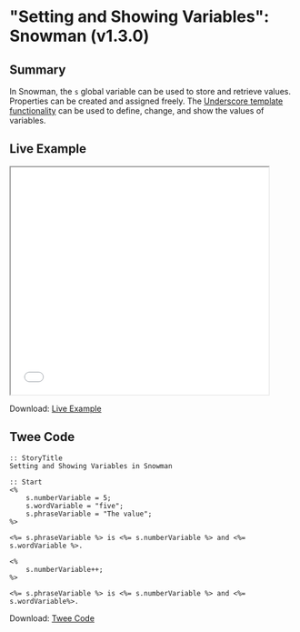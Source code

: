 # "Setting and Showing Variables": Snowman (v1.3.0)

## Summary

In Snowman, the `s` global variable can be used to store and retrieve values. Properties can be created and assigned freely. The [Underscore template functionality](http://underscorejs.org/#template) can be used to define, change, and show the values of variables. 

## Live Example

<section>
<iframe src="snowman_settingandshowing_example.html" height=400 width=90%></iframe>

Download: <a href="snowman_settingandshowing_example.html" target="_blank">Live Example</a>
</section>

## Twee Code

```
:: StoryTitle
Setting and Showing Variables in Snowman

:: Start
<%
	s.numberVariable = 5;
	s.wordVariable = "five";
	s.phraseVariable = "The value";
%>

<%= s.phraseVariable %> is <%= s.numberVariable %> and <%= s.wordVariable %>.

<%
	s.numberVariable++;
%>

<%= s.phraseVariable %> is <%= s.numberVariable %> and <%= s.wordVariable%>.

```

Download: <a href="snowman_settingandshowing_twee.txt" target="_blank">Twee Code</a>

